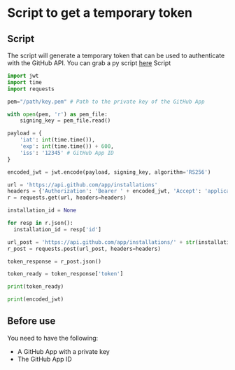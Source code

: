 # Script to get a temporary token

## Script
The script will generate a temporary token that can be used to authenticate with the GitHub API.
You can grab a py script [here](script/get-temp-token.py)
Script 

```python
import jwt
import time
import requests

pem="/path/key.pem" # Path to the private key of the GitHub App

with open(pem, 'r') as pem_file:
    signing_key = pem_file.read()

payload = {
    'iat': int(time.time()),
    'exp': int(time.time()) + 600,
    'iss': '12345' # GitHub App ID
}

encoded_jwt = jwt.encode(payload, signing_key, algorithm='RS256')

url = 'https://api.github.com/app/installations'
headers = {'Authorization': 'Bearer ' + encoded_jwt, 'Accept': 'application/vnd.github+json'}
r = requests.get(url, headers=headers)

installation_id = None

for resp in r.json():
  installation_id = resp['id']

url_post = 'https://api.github.com/app/installations/' + str(installation_id) + '/access_tokens'
r_post = requests.post(url_post, headers=headers)

token_response = r_post.json()

token_ready = token_response['token']

print(token_ready)

print(encoded_jwt)
```

## Before use

You need to have the following:

- A GitHub App with a private key
- The GitHub App ID
